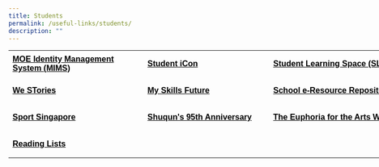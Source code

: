 ```yaml
---
title: Students
permalink: /useful-links/students/
description: ""
---
```

<table style="border-collapse: collapse; width: 821px;" border="0" width="861" cellspacing="0" cellpadding="0"><colgroup><col style="mso-width-source: userset; mso-width-alt: 10130; width: 208pt;" width="277" /> <col style="mso-width-source: userset; mso-width-alt: 9472; width: 194pt;" width="259" /> <col style="mso-width-source: userset; mso-width-alt: 11885; width: 244pt;" width="325" /></colgroup>
<tbody>
<tr style="mso-height-source: userset; height: 39.95pt;">
<td class="xl65" style="height: 39.95pt; width: 264.906px;" height="53"><span style="color: #000000;"><a style="color: #000000;" href="https://idp.mims.moe.gov.sg/nidp/saml2/sso" target="_blank"><span style="font-size: 12pt; font-weight: bold; text-decoration: none; font-family: Arial, sans-serif;">MOE Identity Management System (MIMS)</span></a></span></td>
<td class="xl65" style="border-left: none; width: 245.672px;"><span style="color: #000000;"><a style="color: #000000;" href="https://workspace.google.com/dashboard" target="_blank"><span style="font-size: 12pt; font-weight: bold; text-decoration: none; font-family: Arial, sans-serif;">Student iCon</span></a></span></td>
<td class="xl65" style="border-left: none; width: 306.422px;"><span style="color: #000000;"><a style="color: #000000;" href="https://vle.learning.moe.edu.sg/login" target="_blank"><span style="font-size: 12pt; font-weight: bold; text-decoration: none; font-family: Arial, sans-serif;">Student Learning Space (SLS)</span></a></span></td>
</tr>
<tr style="mso-height-source: userset; height: 39.95pt;">
<td class="xl65" style="height: 39.95pt; border-top: none; width: 264.906px;" height="53"><span style="color: #000000;"><a style="color: #000000;" href="https://online.fliphtml5.com/obrr/qkde/#p=1" target="_blank"><span style="font-size: 12pt; font-weight: bold; text-decoration: none; font-family: Arial, sans-serif;">We STories</span></a></span></td>
<td class="xl65" style="border-top: none; border-left: none; width: 245.672px;"><span style="color: #000000;"><a style="color: #000000;" href="https://www.myskillsfuture.gov.sg/content/student/en/primary.html" target="_blank"><span style="font-size: 12pt; font-weight: bold; text-decoration: none; font-family: Arial, sans-serif;">My Skills Future</span></a></span></td>
<td class="xl65" style="border-top: none; border-left: none; width: 306.422px;"><span style="color: #000000;"><a style="color: #000000;" href="https://schoolibrary.moe.edu.sg/eresourcespri/cgi-bin/spydus.exe/MSGTRN/WPAC/HOME" target="_blank"><span style="font-size: 12pt; font-weight: bold; text-decoration: none; font-family: Arial, sans-serif;">School e-Resource Repository</span></a></span></td>
</tr>
<tr style="mso-height-source: userset; height: 39.95pt;">
<td class="xl65" style="height: 39.95pt; border-top: none; width: 264.906px;" height="53"><span style="color: #000000;"><a style="color: #000000;" href="https://www.sportsingapore.gov.sg/" target="_blank"><span style="font-size: 12pt; font-weight: bold; text-decoration: none; font-family: Arial, sans-serif;">Sport Singapore</span></a></span></td>
<td class="xl65" style="border-top: none; border-left: none; width: 245.672px;"><span style="color: #000000;"><a style="color: #000000;" href="https://sites.google.com/moe.edu.sg/the-shuqun-story/home" target="_blank"><span style="font-size: 12pt; font-weight: bold; text-decoration: none; font-family: Arial, sans-serif;">Shuqun's 95th Anniversary</span></a></span></td>
<td class="xl65" style="border-top: none; border-left: none; width: 306.422px;"><span style="color: #000000;"><a style="color: #000000;" href="https://w7euphoria.edu.sg/" target="_blank"><span style="font-size: 12pt; font-weight: bold; text-decoration: none; font-family: Arial, sans-serif;">The Euphoria for the Arts Website</span></a></span></td>
</tr>
<tr style="mso-height-source: userset; height: 39.95pt;">
<td class="xl65" style="height: 39.95pt; border-top: none; width: 264.906px;" height="53"><span style="color: #000000;"><a style="color: #000000;" href="https://moe-shuqunpri-staging.netlify.app/files/Recommended-Reading-Lists.pdf" target="_blank"><span style="font-size: 12pt; font-weight: bold; text-decoration: none; font-family: Arial, sans-serif;">Reading Lists</span></a></span></td>
<td class="xl66" style="border-top: none; border-left: none; width: 245.672px;">&nbsp;</td>
<td class="xl66" style="border-top: none; border-left: none; width: 306.422px;">&nbsp;</td>
</tr>
</tbody>
</table>